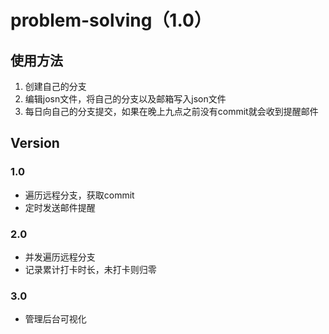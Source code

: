 # problem-solving（1.0）
## 使用方法
1. 创建自己的分支
2. 编辑josn文件，将自己的分支以及邮箱写入json文件
3. 每日向自己的分支提交，如果在晚上九点之前没有commit就会收到提醒邮件

## Version
### 1.0
- 遍历远程分支，获取commit
- 定时发送邮件提醒

### 2.0
- 并发遍历远程分支
- 记录累计打卡时长，未打卡则归零

### 3.0
- 管理后台可视化
